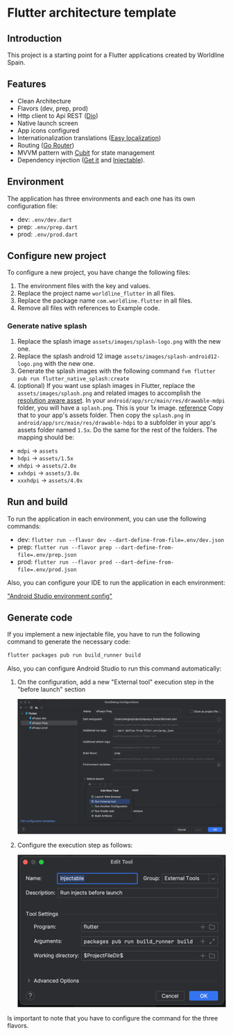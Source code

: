 # Flutter architecture template

## Introduction

This project is a starting point for a Flutter applications created by Worldline Spain.

## Features

- Clean Architecture
- Flavors (dev, prep, prod)
- Http client to Api REST ([Dio](https://pub.dev/packages/dio))
- Native launch screen
- App icons configured
- Internationalization translations ([Easy localization](https://pub.dev/packages/easy_localization))
- Routing ([Go Router](https://pub.dev/packages/go_router))
- MVVM pattern with [Cubit](https://pub.dev/packages/flutter_bloc) for state management
- Dependency injection ([Get it](https://pub.dev/packages/get_it) and [Injectable](https://pub.dev/packages/injectable)).

## Environment

The application has three environments and each one has its own configuration file:

- dev: `.env/dev.dart`
- prep: `.env/prep.dart`
- prod: `.env/prod.dart`

## Configure new project

To configure a new project, you have change the following files:

1. The environment files with the key and values.
2. Replace the project name `worldline_flutter` in all files.
3. Replace the package name `com.worldline.flutter` in all files.
4. Remove all files with references to Example code.

### Generate native splash

1. Replace the splash image `assets/images/splash-logo.png` with the new one.
2. Replace the splash android 12 image `assets/images/splash-android12-logo.png` with the new one.
3. Generate the splash images with the following command `fvm flutter pub run flutter_native_splash:create`
4. (optional) If you want use splash images in Flutter, replace the `assets/images/splash.png` and related images to accomplish the [resolution aware asset](https://flutter.dev/docs/development/ui/assets-and-images#resolution-aware).
In your `android/app/src/main/res/drawable-mdpi` folder, you will have a `splash.png`.
This is your 1x image. [reference](https://developer.android.com/training/multiscreen/screendensities)
Copy that to your app's assets folder. Then copy the `splash.png` in `android/app/src/main/res/drawable-hdpi` to a subfolder in your app's assets folder named `1.5x`. Do the same for the rest of the folders. The mapping should be:

- `mdpi` → `assets`
- `hdpi` → `assets/1.5x`
- `xhdpi` → `assets/2.0x`
- `xxhdpi` → `assets/3.0x`
- `xxxhdpi` → `assets/4.0x`

## Run and build

To run the application in each environment, you can use the following commands:

- dev: `flutter run --flavor dev --dart-define-from-file=.env/dev.json`
- prep: `flutter run --flavor prep --dart-define-from-file=.env/prep.json`
- prod: `flutter run --flavor prod --dart-define-from-file=.env/prod.json`

Also, you can configure your IDE to run the application in each environment:

["Android Studio environment config"](media/config.png)

## Generate code

If you implement a new injectable file, you have to run the following command to generate the necessary code:

```bash
flutter packages pub run build_runner build
```

Also, you can configure Android Studio to run this command automatically:

1. On the configuration, add a new "External tool" execution step in the "before launch" section

   !["Execution step configuration"](media/config1.png)

2. Configure the execution step as follows:

   !["Execution step configuration"](media/config2.png)

Is important to note that you have to configure the command for the three flavors.
